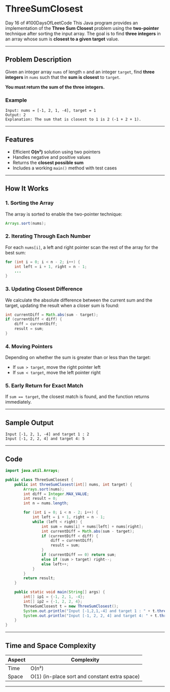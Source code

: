 
#  ThreeSumClosest
Day 16 of #100DaysOfLeetCode
This Java program provides an implementation of the **Three Sum Closest** problem using the **two-pointer** technique after sorting the input array. The goal is to find **three integers** in an array whose sum is **closest to a given target** value.

---

##  Problem Description

Given an integer array `nums` of length `n` and an integer `target`, find **three integers** in `nums` such that the **sum is closest** to `target`.

**You must return the sum of the three integers.**

###  Example

```
Input: nums = [-1, 2, 1, -4], target = 1  
Output: 2  
Explanation: The sum that is closest to 1 is 2 (-1 + 2 + 1).
```

---

##  Features

- Efficient **O(n²)** solution using two pointers
- Handles negative and positive values
- Returns the **closest possible sum**
- Includes a working `main()` method with test cases

---

##  How It Works

### 1. **Sorting the Array**
The array is sorted to enable the two-pointer technique:
```java
Arrays.sort(nums);
```

### 2. **Iterating Through Each Number**
For each `nums[i]`, a left and right pointer scan the rest of the array for the best sum:
```java
for (int i = 0; i < n - 2; i++) {
    int left = i + 1, right = n - 1;
    ...
}
```

### 3. **Updating Closest Difference**
We calculate the absolute difference between the current sum and the target, updating the result when a closer sum is found:
```java
int currentDiff = Math.abs(sum - target);
if (currentDiff < diff) {
    diff = currentDiff;
    result = sum;
}
```

### 4. **Moving Pointers**
Depending on whether the sum is greater than or less than the target:
- If `sum > target`, move the right pointer left
- If `sum < target`, move the left pointer right

### 5. **Early Return for Exact Match**
If `sum == target`, the closest match is found, and the function returns immediately.

---

##  Sample Output

```
Input [-1, 2, 1, -4] and target 1 : 2
Input [-1, 2, 2, 4] and target 4: 5
```

---

##  Code

```java
import java.util.Arrays;

public class ThreeSumClosest {
    public int threeSumClosest(int[] nums, int target) {
        Arrays.sort(nums);
        int diff = Integer.MAX_VALUE;
        int result = 0;
        int n = nums.length;

        for (int i = 0; i < n - 2; i++) {
            int left = i + 1, right = n - 1;
            while (left < right) {
                int sum = nums[i] + nums[left] + nums[right];
                int currentDiff = Math.abs(sum - target);
                if (currentDiff < diff) {
                    diff = currentDiff;
                    result = sum;
                }
                if (currentDiff == 0) return sum;
                else if (sum > target) right--;
                else left++;
            }
        }
        return result;
    }

    public static void main(String[] args) {
        int[] ip1 = {-1, 2, 1, -4};
        int[] ip2 = {-1, 2, 2, 4};
        ThreeSumClosest t = new ThreeSumClosest();
        System.out.println("Input [-1,2,1,-4] and target 1 : " + t.threeSumClosest(ip1, 1));
        System.out.println("Input [-1, 2, 2, 4] and target 4: " + t.threeSumClosest(ip2, 4));
    }
}
```

---

##  Time and Space Complexity

| Aspect       | Complexity         |
|--------------|--------------------|
| Time         | O(n²)              |
| Space        | O(1) (in-place sort and constant extra space) |

---
